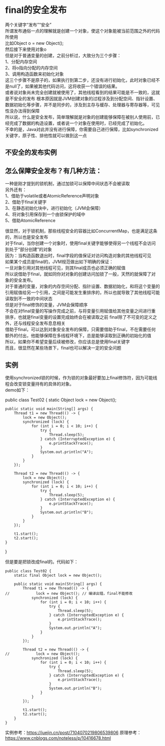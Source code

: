 # final的安全发布

两个关键字“发布”“安全”    
所谓发布通俗一点的理解就是创建一个对象，使这个对象能被当前范围之外的代码所使用    
比如Object o = new Object();    
然后接下来使用对象o    
但是对于普通变量的创建，之前分析过，大致分为三个步骤：    
1、分配内存空间    
2、将o指向分配的内存空间    
3、调用构造函数来初始化对象    
这三个步骤不是原子的，如果执行到第二步，还没有进行初始化，此时对象已经不是null了，如果被其他代码访问，这将收获一个错误的结果。  
或者说对象尚未完全创建就被使用了，其他线程看到的结果可能是不一致的，这就是不安全的发布
根本原因就是JVM创建对象的过程涉及到分配空间、指针设置、数据初始化等步骤，并不是同步的，涉及到主存与缓存、处理器与寄存器等，可见性没办法得到保障  
所以说，什么是安全发布，简单理解就是对象的创建能够保障在被别人使用前，已经完成了数据的构造设置，或者说一个对象在使用时，已经完成了初始化。  
不幸的是，Java对此并没有进行保障，你需要自己进行保障，比如synchronized关键字，原子性、排他性就可以做到这一点  
## 不安全的发布实例

## 怎么保障安全发布？有几种方法：
一种是刚才提到的锁机制，通过加锁可以保障中间状态不会被读取  
另外还有：   
1、借助于volatile或者AtomicReference声明对象  
2、借助于final关键字  
3、在静态初始化块中，进行初始化（JVM会保障）  
4、将对象引用保存到一个由锁保护的域中  
5、借助AtomicReference  

很显然，对于锁机制，那些线程安全的容器比如ConcurrentMap，也是满足这条的，所以也是安全发布  
对于final，当你创建一个对象时，使用final关键字能够使得另一个线程不会访问到处于“部分创建”的对象  
因为：当构造函数退出时，final字段的值保证对访问构造对象的其他线程可见  
如果某个成员是final的，JVM规范做出如下明确的保证：  
一旦对象引用对其他线程可见，则其final成员也必须正确的赋值  
所以说借助于final，就如同你对对象的创建访问加锁了一般，天然的就保障了对象的安全发布。  
对于普通的变量，对象的内存空间分配、指针设置、数据初始化，和将这个变量的引用赋值给另一个引用，之间是可能发生重排序的，所以也就导致了其他线程可能读取到不一致的中间状态  
但是对于final修饰的变量，JVM会保障顺序  
不会在对final变量的写操作完成之前，与将变量引用赋值给其他变量之间进行重排序，也就是final变量的设置完成始终会在被读取之前 
final除了不可变的定义之外，还与线程安全发布息息相关  
借助于final，可以达到对象安全发布的保障，只需要借助于final，不在需要任何额外的付出，他能够保障在多线程环境下，总是能够读取到正确的初始化的值  
所以，如果你不希望变量后续被修改，你应该总是使用final关键字  
而且，很显然在某些场景下，final也可以解决一定的安全问题  
## 实例
使用synchronized锁的时候，作为锁的对象最好要加上final修饰符，因为可能线程会改变锁变量持有的具体的对象。  
demo如下：  

public class Test02 {
    static Object lock = new Object();

    public static void main(String[] args) {
        Thread t1 = new Thread(() -> {
            lock = new Object();
            synchronized (lock) {
                for (int i = 0; i < 10; i++) {
                    try {
                        Thread.sleep(5);
                    } catch (InterruptedException e) {
                        e.printStackTrace();
                    }
                    System.out.println("A");
                }
            }
        });
    
        Thread t2 = new Thread(() -> {
            lock = new Object();
            synchronized (lock) {
                for (int i = 0; i < 10; i++) {
                    try {
                        Thread.sleep(5);
                    } catch (InterruptedException e) {
                        e.printStackTrace();
                    }
                    System.out.println("B");
                }
            }
        });
    
        t1.start();
        t2.start();
    }
}

但是要是把锁改成final的。代码如下：  
```
public class Test02 {
    static final Object lock = new Object();

    public static void main(String[] args) {
        Thread t1 = new Thread(() -> {
//            lock = new Object(); // 编译出错，final不能修改
            synchronized (lock) {
                for (int i = 0; i < 10; i++) {
                    try {
                        Thread.sleep(5);
                    } catch (InterruptedException e) {
                        e.printStackTrace();
                    }
                    System.out.println("A");
                }
            }
        });

        Thread t2 = new Thread(() -> {
//            lock = new Object();
            synchronized (lock) {
                for (int i = 0; i < 10; i++) {
                    try {
                        Thread.sleep(5);
                    } catch (InterruptedException e) {
                        e.printStackTrace();
                    }
                    System.out.println("B");
                }
            }
        });

        t1.start();
        t2.start();
    }
}

```
实例参考：https://juejin.cn/post/7104070219806539806
原理参考：https://www.cnblogs.com/noteless/p/10416678.html
